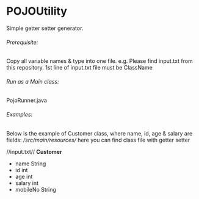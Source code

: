 # POJOUtility
Simple getter setter generator.

###### Prerequisite:
Copy all variable names & type into one file.
e.g. Please find input.txt from this repository.
1st line of input.txt file must be ClassName

###### Run as a Main class:
PojoRunner.java

###### Examples:
Below is the example of Customer class, where name, id, age & salary are fields:
_/src/main/resources/_ here you can find class file with getter setter

//input.txt//
**Customer**
* name String
* id int
* age int
* salary int
* mobileNo String
  
